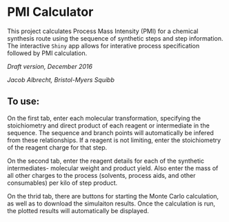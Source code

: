 # PMI Calculator

This project calculates Process Mass Intensity (PMI) for a chemical synthesis route using the sequence of synthetic steps and step information.  The interactive `Shiny` app allows for interative process specification followed by PMI calculation.

*Draft version, December 2016*

*Jacob Albrecht, Bristol-Myers Squibb*

## To use: 

On the first tab, enter each molecular transformation, specifying the stoichiometry and direct product of each reagent or intermediate in the sequence. The sequence and branch points will automatically be infered from these relationships. If a reagent is not limiting, enter the stoichiometry of the reagent charge for that step.

On the second tab, enter the reagent details for each of the synthetic intermediates- molecular weight and product yield.  Also enter the mass of all other charges to the process (solvents, process aids, and other consumables) per kilo of step product.

On the thrid tab, there are buttons for starting the Monte Carlo calculation, as well as to download the simulaiton results.  Once the calculation is run, the plotted results will automatically be displayed.
